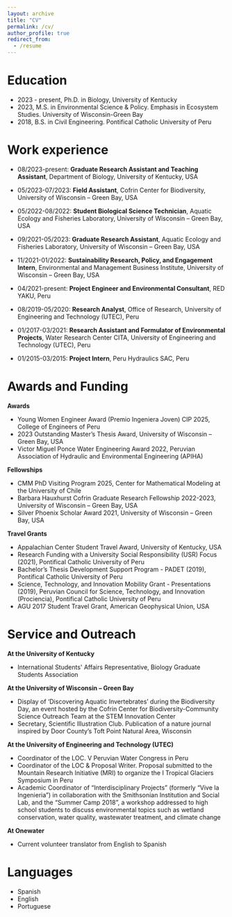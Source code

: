 ```yaml
---
layout: archive
title: "CV"
permalink: /cv/
author_profile: true
redirect_from:
  - /resume
---
```


Education
======
* 2023 - present, Ph.D. in Biology, University of Kentucky
* 2023, M.S. in Environmental Science & Policy. Emphasis in Ecosystem Studies. University of Wisconsin-Green Bay
* 2018, B.S. in Civil Engineering. Pontifical Catholic University of Peru

Work experience
======
* 08/2023-present: **Graduate Research Assistant and Teaching Assistant**, Department of Biology, University of Kentucky, USA

* 05/2023-07/2023: **Field Assistant**, Cofrin Center for Biodiversity, University of Wisconsin – Green Bay, USA

* 05/2022-08/2022: **Student Biological Science Technician**, Aquatic Ecology and Fisheries Laboratory, University of Wisconsin – Green Bay, USA
 
* 09/2021-05/2023: **Graduate Research Assistant**, Aquatic Ecology and Fisheries Laboratory, University of Wisconsin – Green Bay, USA
 
* 11/2021-01/2022: **Sustainability Research, Policy, and Engagement Intern**, Environmental and Management Business Institute, University of Wisconsin – Green Bay, USA
 
* 04/2021-present: **Project Engineer and Environmental Consultant**, RED YAKU, Peru
 
* 08/2019-05/2020: **Research Analyst**, Office of Research, University of Engineering and Technology (UTEC), Peru
 
* 01/2017-03/2021: **Research Assistant and Formulator of Environmental Projects**, Water Research Center CITA, University of Engineering and Technology (UTEC), Peru
 
* 01/2015-03/2015: **Project Intern**, Peru Hydraulics SAC, Peru
  
Awards and Funding
======
**Awards**
* Young Women Engineer Award (Premio Ingeniera Joven) CIP 2025, College of Engineers of Peru
* 2023 Outstanding Master’s Thesis Award, University of Wisconsin – Green Bay, USA
* Victor Miguel Ponce Water Engineering Award 2022, Peruvian Association of Hydraulic and Environmental Engineering (APIHA)
  
**Fellowships**
* CMM PhD Visiting Program 2025, Center for Mathematical Modeling at the University of Chile
* Barbara Hauxhurst Cofrin Graduate Research Fellowship 2022-2023, University of Wisconsin – Green Bay, USA
* Silver Phoenix Scholar Award 2021, University of Wisconsin – Green Bay, USA
  
**Travel Grants**
* Appalachian Center Student Travel Award, University of Kentucky, USA
* Research Funding with a University Social Responsibility (USR) Focus (2021), Pontifical Catholic University of Peru
* Bachelor’s Thesis Development Support Program - PADET (2019), Pontifical Catholic University of Peru
* Science, Technology, and Innovation Mobility Grant - Presentations (2019), Peruvian Council for Science, Technology, and Innovation (Prociencia), Pontifical Catholic University of Peru
* AGU 2017 Student Travel Grant, American Geophysical Union, USA
  
Service and Outreach
======
**At the University of Kentucky**
* International Students' Affairs Representative, Biology Graduate Students Association

**At the University of Wisconsin – Green Bay**
* Display of ‘Discovering Aquatic Invertebrates’ during the Biodiversity Day, an event hosted by the Cofrin Center for Biodiversity-Community Science Outreach Team at the STEM Innovation Center
* Secretary, Scientific Illustration Club. Publication of a nature journal inspired by Door County’s Toft Point Natural Area, Wisconsin

**At the University of Engineering and Technology (UTEC)**
* Coordinator of the LOC. V Peruvian Water Congress in Peru
* Coordinator of the LOC & Proposal Writer. Proposal submitted to the Mountain Research Initiative (MRI) to organize the I Tropical Glaciers Symposium in Peru
* Academic Coordinator of “Interdisciplinary Projects” (formerly “Vive la Ingenieria”) in collaboration with the Smithsonian Institution and Social Lab, and the “Summer Camp 2018”, a workshop addressed to high school students to discuss environmental topics such as wetland conservation, water quality, wastewater treatment, and climate change

**At Onewater**
* Current volunteer translator from English to Spanish

Languages
======
* Spanish
* English
* Portuguese
